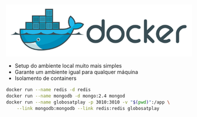 <img src="static/docker.png" style="width: 600px" />

- Setup do ambiente local muito mais simples
- Garante um ambiente igual para qualquer máquina
- Isolamento de containers

```bash
docker run --name redis -d redis
docker run --name mongodb -d mongo:2.4 mongod
docker run --name globosatplay -p 3010:3010 -v "$(pwd)":/app \
    --link mongodb:mongodb --link redis:redis globosatplay
```
